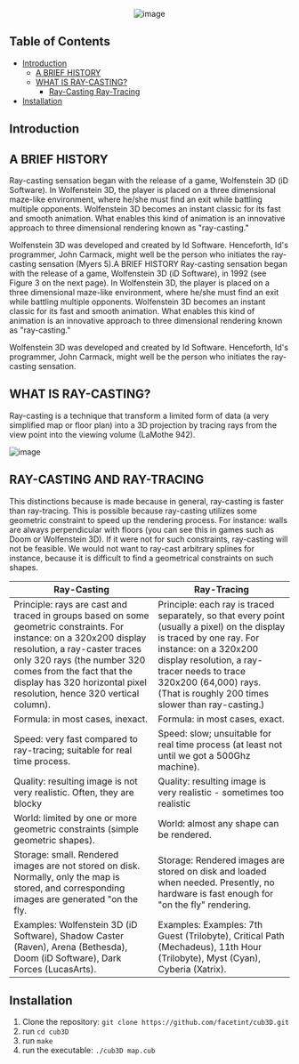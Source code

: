 <div align="center">
  
![image](https://github.com/user-attachments/assets/d6de7959-5f74-43c7-bde1-e8de25f6fbef)


</div>

## Table of Contents
- [Introduction](#introduction)
  - [A BRIEF HISTORY](#a-brief-history)
  - [WHAT IS RAY-CASTING?](#what-is-ray-casting?)
    - [Ray-Casting Ray-Tracing](#Ray-Casting-Ray-Tracing)
- [Installation](#installation)

## Introduction

## A BRIEF HISTORY
Ray-casting sensation began with the release of a game, Wolfenstein 3D (iD Software). In Wolfenstein 3D, the player is placed on a three dimensional maze-like environment, where he/she must find an exit while battling multiple opponents. Wolfenstein 3D becomes an instant classic for its fast and smooth animation. What enables this kind of animation is an innovative approach to three dimensional rendering known as "ray-casting."

Wolfenstein 3D was developed and created by Id Software. Henceforth, Id's programmer, John Carmack, might well be the person who initiates the ray-casting sensation (Myers 5).A BRIEF HISTORY
Ray-casting sensation began with the release of a game, Wolfenstein 3D (iD Software), in 1992 (see Figure 3 on the next page). In Wolfenstein 3D, the player is placed on a three dimensional maze-like environment, where he/she must find an exit while battling multiple opponents. Wolfenstein 3D becomes an instant classic for its fast and smooth animation. What enables this kind of animation is an innovative approach to three dimensional rendering known as "ray-casting."

Wolfenstein 3D was developed and created by Id Software. Henceforth, Id's programmer, John Carmack, might well be the person who initiates the ray-casting sensation.

## WHAT IS RAY-CASTING?

Ray-casting is a technique that transform a limited form of data (a very simplified map or floor plan) into a 3D projection by tracing rays from the view point into the viewing volume (LaMothe 942).
  
![image](https://github.com/user-attachments/assets/583baac1-c343-472b-8dd3-08b95e8391f6)


## RAY-CASTING AND RAY-TRACING

This distinctions because is made because in general, ray-casting is faster than ray-tracing. This is possible because ray-casting utilizes some geometric constraint to speed up the rendering process. For instance: walls are always perpendicular with floors (you can see this in games such as Doom or Wolfenstein 3D). If it were not for such constraints, ray-casting will not be feasible. We would not want to ray-cast arbitrary splines for instance, because it is difficult to find a geometrical constraints on such shapes.

| Ray-Casting | Ray-Tracing |
|---|---|
|Principle: rays are cast and traced in groups based on some geometric constraints. For instance: on a 320x200 display resolution, a ray-caster traces only 320 rays (the number 320 comes from the fact that the display has 320 horizontal pixel resolution, hence 320 vertical column).|Principle: each ray is traced separately, so that every point (usually a pixel) on the display is traced by one ray. For instance: on a 320x200 display resolution, a ray-tracer needs to trace 320x200 (64,000) rays. (That is roughly 200 times slower than ray-casting.) |
|Formula: in most cases, inexact.| 	Formula: in most cases, exact.|
|Speed: very fast compared to ray-tracing; suitable for real time process. | Speed: slow; unsuitable for real time process (at least not until we got a 500Ghz machine).|
|Quality: resulting image is not very realistic. Often, they are blocky| Quality: resulting image is very realistic - sometimes too realistic |
|World: limited by one or more geometric constraints (simple geometric shapes).|  World: almost any shape can be rendered.|
|Storage: small. Rendered images are not stored on disk. Normally, only the map is stored, and corresponding images are generated "on the fly.| Storage: Rendered images are stored on disk and loaded when needed. Presently, no hardware is fast enough for "on the fly" rendering.|
|Examples: Wolfenstein 3D (iD Software), Shadow Caster (Raven), Arena (Bethesda), Doom (iD Software), Dark Forces (LucasArts).|Examples: Examples: 7th Guest (Trilobyte), Critical Path (Mechadeus), 11th Hour (Trilobyte), Myst (Cyan), Cyberia (Xatrix).|






## Installation

1. Clone the repository: `git clone https://github.com/facetint/cub3D.git`
2. run `cd cub3D`
3. run `make`
4. run the executable: `./cub3D map.cub`

